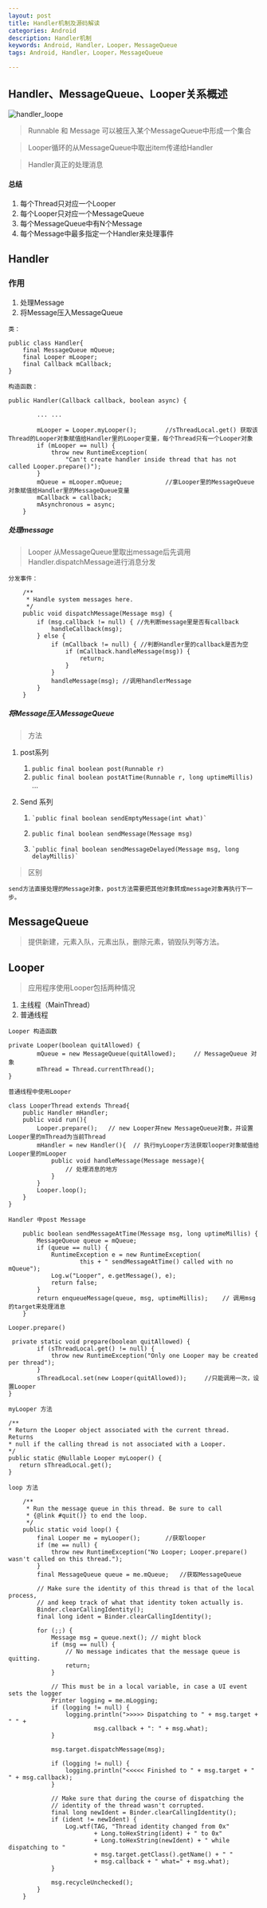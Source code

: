 ```yaml
---
layout: post
title: Handler机制及源码解读
categories: Android
description: Handler机制
keywords: Android, Handler，Looper，MessageQueue
tags: Android, Handler，Looper，MessageQueue

---
```


## Handler、MessageQueue、Looper关系概述

![handler_loope](/assets/images/handler_looper-1.png)


> Runnable 和 Message 可以被压入某个MessageQueue中形成一个集合

> Looper循环的从MessageQueue中取出item传递给Handler

> Handler真正的处理消息

#### 总结

1. 每个Thread只对应一个Looper
2. 每个Looper只对应一个MessageQueue
3. 每个MessageQueue中有N个Message
4. 每个Message中最多指定一个Handler来处理事件


## Handler

### 作用

1. 处理Message
2. 将Message压入MessageQueue


```
类：

public class Handler{
    final MessageQueue mQueue;
    final Looper mLooper;
    final Callback mCallback;
}

```


```
构造函数：

public Handler(Callback callback, boolean async) {
        
        ... ...
        
        mLooper = Looper.myLooper();        //sThreadLocal.get() 获取该Thread的Looper对象赋值给Handler里的Looper变量，每个Thread只有一个Looper对象
        if (mLooper == null) {
            throw new RuntimeException(
                "Can't create handler inside thread that has not called Looper.prepare()");
        }
        mQueue = mLooper.mQueue;            //拿Looper里的MessageQueue对象赋值给Handler里的MessageQueue变量
        mCallback = callback;
        mAsynchronous = async;
    }

```
##### 处理message

> Looper 从MessageQueue里取出message后先调用Handler.dispatchMessage进行消息分发

```
分发事件：

    /**
     * Handle system messages here.
     */
    public void dispatchMessage(Message msg) {
        if (msg.callback != null) { //先判断message里是否有callback
            handleCallback(msg);    
        } else {
            if (mCallback != null) { //判断Handler里的callback是否为空
                if (mCallback.handleMessage(msg)) {
                    return;
                }
            }
            handleMessage(msg); //调用handlerMessage
        }
    }

```
##### 将Message压入MessageQueue

> 方法

1. post系列
    1. `public final boolean post(Runnable r)`
    2. `public final boolean postAtTime(Runnable r, long uptimeMillis)`
    ...
    

2. Send 系列
     1.     `public final boolean sendEmptyMessage(int what)`
    2.    `public final boolean sendMessage(Message msg)`
    3.     `public final boolean sendMessageDelayed(Message msg, long delayMillis)`
    

> 区别
    
    send方法直接处理的Message对象，post方法需要把其他对象转成message对象再执行下一步。
    
   
## MessageQueue

> 提供新建，元素入队，元素出队，删除元素，销毁队列等方法。

## Looper

> 应用程序使用Looper包括两种情况

1. 主线程（MainThread）
2. 普通线程


```
Looper 构造函数

private Looper(boolean quitAllowed) {
        mQueue = new MessageQueue(quitAllowed);     // MessageQueue 对象
        mThread = Thread.currentThread();
}
```

```
普通线程中使用Looper

class LooperThread extends Thread{
    public Handler mHandler;
    public void run(){
        Looper.prepare();   // new Looper并new MessageQueue对象，并设置Looper里的mThread为当前Thread
        mHandler = new Handler(){  // 执行myLooper方法获取looper对象赋值给Looper里的mLooper
            public void handleMessage(Message message){
                // 处理消息的地方
            }
        }
        Looper.loop();
    }
}
```


```
Handler 中post Message

    public boolean sendMessageAtTime(Message msg, long uptimeMillis) {
        MessageQueue queue = mQueue;
        if (queue == null) {
            RuntimeException e = new RuntimeException(
                    this + " sendMessageAtTime() called with no mQueue");
            Log.w("Looper", e.getMessage(), e);
            return false;
        }
        return enqueueMessage(queue, msg, uptimeMillis);    // 调用msg的target来处理消息
    }
```


```
Looper.prepare()

 private static void prepare(boolean quitAllowed) {
        if (sThreadLocal.get() != null) {
            throw new RuntimeException("Only one Looper may be created per thread");
        }
        sThreadLocal.set(new Looper(quitAllowed));     //只能调用一次，设置Looper 
}
```



```
myLooper 方法

/**
* Return the Looper object associated with the current thread.  Returns
* null if the calling thread is not associated with a Looper.
*/
public static @Nullable Looper myLooper() {
   return sThreadLocal.get();
}
```


```
loop 方法

    /**
     * Run the message queue in this thread. Be sure to call
     * {@link #quit()} to end the loop.
     */
    public static void loop() {
        final Looper me = myLooper();       //获取looper
        if (me == null) {
            throw new RuntimeException("No Looper; Looper.prepare() wasn't called on this thread.");
        }
        final MessageQueue queue = me.mQueue;   //获取MessageQueue  

        // Make sure the identity of this thread is that of the local process,
        // and keep track of what that identity token actually is.
        Binder.clearCallingIdentity();
        final long ident = Binder.clearCallingIdentity();

        for (;;) {
            Message msg = queue.next(); // might block
            if (msg == null) {
                // No message indicates that the message queue is quitting.
                return;
            }

            // This must be in a local variable, in case a UI event sets the logger
            Printer logging = me.mLogging;
            if (logging != null) {
                logging.println(">>>>> Dispatching to " + msg.target + " " +
                        msg.callback + ": " + msg.what);
            }

            msg.target.dispatchMessage(msg);

            if (logging != null) {
                logging.println("<<<<< Finished to " + msg.target + " " + msg.callback);
            }

            // Make sure that during the course of dispatching the
            // identity of the thread wasn't corrupted.
            final long newIdent = Binder.clearCallingIdentity();
            if (ident != newIdent) {
                Log.wtf(TAG, "Thread identity changed from 0x"
                        + Long.toHexString(ident) + " to 0x"
                        + Long.toHexString(newIdent) + " while dispatching to "
                        + msg.target.getClass().getName() + " "
                        + msg.callback + " what=" + msg.what);
            }

            msg.recycleUnchecked();
        }
    }

```

